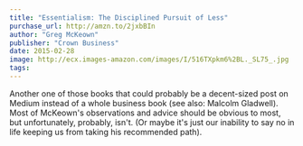 ```yaml
---
title: "Essentialism: The Disciplined Pursuit of Less"
purchase_url: http://amzn.to/2jxbBIn
author: "Greg McKeown"
publisher: "Crown Business"
date: 2015-02-28
image: http://ecx.images-amazon.com/images/I/516TXpkm6%2BL._SL75_.jpg
tags:
---
```


Another one of those books that could probably be a decent-sized
post on Medium instead of a whole business book (see also: Malcolm Gladwell).
Most of McKeown's observations and advice should be obvious to most, but
unfortunately, probably, isn't. (Or maybe it's just our inability to say no in
life keeping us from taking his recommended path).
